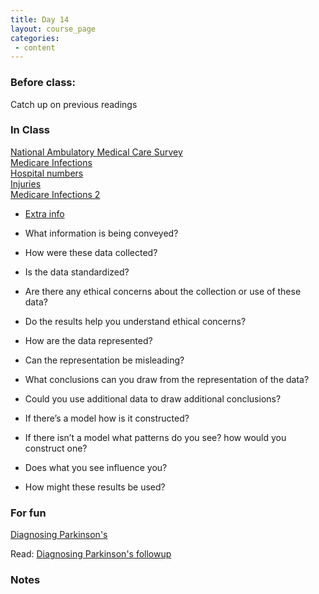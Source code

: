 ```yaml
---
title: Day 14
layout: course_page
categories:
 - content
---
```


### Before class:

Catch up on previous readings

### In Class
[National Ambulatory Medical Care Survey](https://jefworks.shinyapps.io/NAMCShiny/)  
[Medicare Infections](https://hospinf.shinyapps.io/hospinf/)  
[Hospital numbers](http://colorado.rstudio.com:3939/content/188/)  
[Injuries](https://datassist.shinyapps.io/neiss_demographics/)  
[Medicare Infections 2](https://williamzhou.shinyapps.io/medicare_hospital/)  
* [Extra info](https://blog.nycdatascience.com/student-works/simple-medicare-hospital-recommendation-system/)    


* What information is being conveyed?
* How were these data collected?
* Is the data standardized?
* Are there any ethical concerns about the collection or use of these data?
* Do the results help you understand ethical concerns?
* How are the data represented?
* Can the representation be misleading?
* What conclusions can you draw from the representation of the data?
* Could you use additional data to draw additional conclusions?
* If there’s a model how is it constructed?
* If there isn’t a model what patterns do you see? how would you construct one?
* Does what you see influence you?
* How might these results be used?

### For fun
[Diagnosing Parkinson's](https://www.ted.com/talks/max_little_a_test_for_parkinson_s_with_a_phone_call)

Read:
[Diagnosing Parkinson's followup](https://blog.ted.com/the-voice-detective-fellows-friday-with-max-little/)


### Notes
